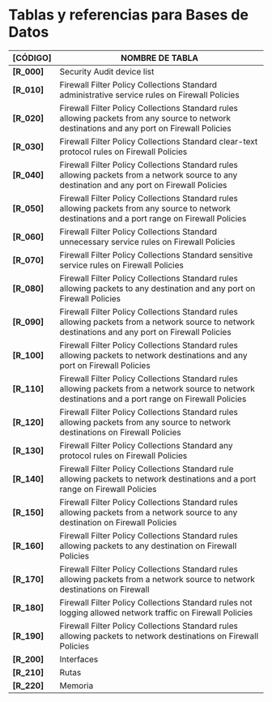 # Tablas y referencias para Bases de Datos

__[CÓDIGO]__ | NOMBRE DE TABLA
-------------|-----------------
__[R_000]__ | Security Audit device list
__[R_010]__ | Firewall Filter Policy Collections Standard administrative service rules on Firewall Policies
__[R_020]__ | Firewall Filter Policy Collections Standard rules allowing packets from any source to network destinations and any port on Firewall Policies
__[R_030]__ | Firewall Filter Policy Collections Standard clear-text protocol rules on Firewall Policies
__[R_040]__ | Firewall Filter Policy Collections Standard rules allowing packets from a network source to any destination and any port on Firewall Policies
__[R_050]__ | Firewall Filter Policy Collections Standard rules allowing packets from any source to network destinations and a port range on Firewall Policies
__[R_060]__ | Firewall Filter Policy Collections Standard unnecessary service rules on Firewall Policies
__[R_070]__ | Firewall Filter Policy Collections Standard sensitive service rules on Firewall Policies
__[R_080]__ | Firewall Filter Policy Collections Standard rules allowing packets to any destination and any port on Firewall Policies
__[R_090]__ | Firewall Filter Policy Collections Standard rules allowing packets from a network source to network destinations and any port on Firewall Policies
__[R_100]__ | Firewall Filter Policy Collections Standard rules allowing packets to network destinations and any port on Firewall Policies
__[R_110]__ | Firewall Filter Policy Collections Standard rules allowing packets from a network source to network destinations and a port range on Firewall Policies 
__[R_120]__ | Firewall Filter Policy Collections Standard rules allowing packets from any source to network destinations on Firewall Policies
__[R_130]__ | Firewall Filter Policy Collections Standard any protocol rules on Firewall Policies
__[R_140]__ | Firewall Filter Policy Collections Standard rule allowing packets to network destinations and a port range on Firewall Policies
__[R_150]__ | Firewall Filter Policy Collections Standard rules allowing packets from a network source to any destination on Firewall Policies
__[R_160]__ | Firewall Filter Policy Collections Standard rules allowing packets to any destination on Firewall Policies
__[R_170]__ | Firewall Filter Policy Collections Standard rules allowing packets from a network source to network destinations on Firewall
__[R_180]__ | Firewall Filter Policy Collections Standard rules not logging allowed network traffic on Firewall Policies
__[R_190]__ | Firewall Filter Policy Collections Standard rules allowing packets to network destinations on Firewall Policies 
__[R_200]__ | Interfaces
__[R_210]__ | Rutas
__[R_220]__ | Memoria
